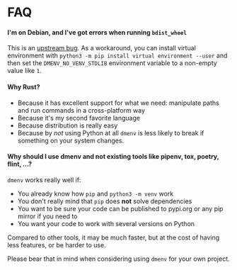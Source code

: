# FAQ

#### I'm on Debian, and I've got errors when running `bdist_wheel`

This is an [upstream bug](https://bugs.debian.org/cgi-bin/bugreport.cgi?bug=917006).
As a workaround, you can install virtual environment with `python3 -m pip install virtual environment --user`
and then set the `DMENV_NO_VENV_STDLIB` environment variable to a non-empty value like `1`.

#### Why Rust?

* Because it has excellent support for what we need: manipulate paths and run commands in a cross-platform way
* Because it's my second favorite language
* Because distribution is really easy
* Because by *not* using Python at all `dmenv` is less likely to break if something on your system changes.

#### Why should I use dmenv and not existing tools like pipenv, tox, poetry, flint, ...?

`dmenv` works really well if:

* You already know how `pip` and `python3 -m venv` work
* You don't really mind that `pip` does **not** solve dependencies
* You want to be sure your code can be published to pypi.org or any pip
  mirror if you need to
* You want your code to work with several versions on Python

Compared to other tools, it may be much faster, but at the cost of having
less features, or be harder to use.

Please bear that in mind when considering using `dmenv` for your own project.
